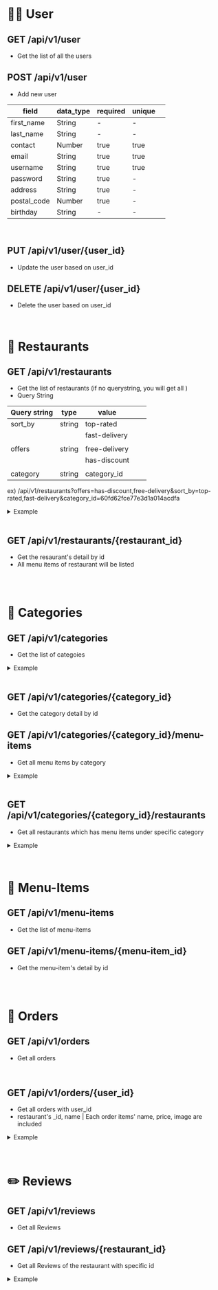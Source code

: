 # 👦🏻 User

## <strong>GET</strong> /api/v1/user

- Get the list of all the users

## <strong>POST</strong> /api/v1/user

- Add new user

| field       | data_type | required | unique |     |
| ----------- | --------- | -------- | ------ | --- |
| first_name  | String    | -        | -      |
| last_name   | String    | -        | -      |     |
| contact     | Number    | true     | true   |
| email       | String    | true     | true   |
| username    | String    | true     | true   |     |
| password    | String    | true     | -      |
| address     | String    | true     | -      |     |
| postal_code | Number    | true     | -      |     |
| birthday    | String    | -        | -      |     |

<br>

## <strong>PUT</strong> /api/v1/user/{user_id}

- Update the user based on user_id

## <strong>DELETE</strong> /api/v1/user/{user_id}

- Delete the user based on user_id

  <br>

# 🍿 Restaurants

## <strong>GET</strong> /api/v1/restaurants

- Get the list of restaurants (if no querystring, you will get all )
- Query String

| Query string | type   | value         |     |     |
| ------------ | ------ | ------------- | --- | --- |
| sort_by      | string | top-rated     |     |     |
|              |        | fast-delivery |     |     |
|              |        |               |     |     |
| offers       | string | free-delivery |     |     |
|              |        | has-discount  |     |     |
|              |        |               |     |     |
| category     | string | category_id   |     |     |

ex) /api/v1/restaurants?offers=has-discount,free-delivery&sort_by=top-rated,fast-delivery&category_id=60fd62fce77e3d1a014acdfa

<details>
<summary>Example</summary>

```json
{
  "status": "success",
  "data": {
    "restaurants": [
      {
        "_id": "60fe45dc3894b41c1818b052",
        "kor_name": "눈사람",
        "name": "Nunsaram Korean Dessert Cafe",
        "location": {
          "coordinates": [1.3360772207655727, 103.74262653835285],
          "type": "Point",
          "address": "#04-37, 3 Gateway Dr, K4 Westgate, Singapore ",
          "postal_code": "608532"
        },
        "ratingAverage": 4.6,
        "ratingQuantity": 25,
        "preparation_time": 20,
        "image_cover": "https://images.unsplash.com/photo-1486427944299-d1955d23e34d?ixid=MnwxMjA3fDB8MHxwaG90by1wYWdlfHx8fGVufDB8fHx8&ixlib=rb-1.2.1&auto=format&fit=crop&w=2550&q=80",
        "slug": "nunsaram-korean-dessert-cafe"
      },
      {
        "_id": "60fe45a93894b41c1818b050",
        "kor_name": "아이스 랩",
        "name": "Ice Lab",
        "location": {
          "coordinates": [1.302175584803254, 103.85554589973295],
          "type": "Point",
          "address": "164 Rochor Rd, Bugis Village, Singapore ",
          "postal_code": "188439"
        },
        "ratingAverage": 4.2,
        "ratingQuantity": 46,
        "preparation_time": 20,
        "image_cover": "https://images.unsplash.com/photo-1595275320712-24b6f2b0a984?ixid=MnwxMjA3fDB8MHxwaG90by1wYWdlfHx8fGVufDB8fHx8&ixlib=rb-1.2.1&auto=format&fit=crop&w=2550&q=80",
        "slug": "ice-lab"
      }
    ]
  },
  "total_results": 2
}
```

</details>

<br>

## <strong>GET</strong> /api/v1/restaurants/{restaurant_id}

- Get the resaurant's detail by id
- All menu items of restaurant will be listed

<br>
<br>

# 🍉 Categories

## <strong> GET </strong> /api/v1/categories

- Get the list of categoies

<details>
<summary>Example</summary>

```json
{
    "status": "success",
    "data": {
        "categories": [
            {
                "_id": "60fd61685379eb199c9f178b",
                "category_name": "Korean-Chinese",
                "slug": "korean-chinese",
                "__v": 0
            },
            {
                "_id": "60fd62cbe77e3d1a014acdec",
                "category_name": "Seafood",
                "slug": "seafood",
                "__v": 0
            },...
          ]
    }
}
```

</details>
<br>

## <strong>GET</strong> /api/v1/categories/{category_id}

- Get the category detail by id
  <br>

## <strong>GET</strong> /api/v1/categories/{category_id}/menu-items

- Get all menu items by category

<details>
<summary>Example</summary>

```json
{
  "status": "success",
  "category": {
    "_id": "60fd61685379eb199c9f178b",
    "category_name": "Korean-Chinese"
  },
  "menuItems": [
    {
      "_id": "60fe727aa63b9a2bfc8baa4e",
      "kor_name": "Jjamppong",
      "name": "Seafood noodle",
      "restaurant_id": "60fe44403731471b031b10c8",
      "price": 15,
      "item_img": "https://recipe1.ezmember.co.kr/cache/recipe/2017/10/22/aaeb2a235b89ac305ba919e33da2e6331.jpg",
      "description": "Chinese style with vegetables & seafood noodles"
    }
  ]
}
```

</details>
<br>

## <strong>GET</strong> /api/v1/categories/{category_id}/restaurants

- Get all restaurants which has menu items under specific category

<details>
<summary>Example</summary>

```json
{
  "status": "success",
  "category": {
    "_id": "60fd61685379eb199c9f178b",
    "category_name": "Korean-Chinese"
  },
  "restaurants": [
    {
      "_id": "60fe476f3894b41c1818b061",
      "numMenuItems": 3,
      "restaurant": [
        {
          "_id": "60fe476f3894b41c1818b061",
          "name": "Sunny Korean",
          "image_cover": "https://images.unsplash.com/photo-1498654896293-37aacf113fd9?ixid=MnwxMjA3fDB8MHxwaG90by1wYWdlfHx8fGVufDB8fHx8&ixlib=rb-1.2.1&auto=format&fit=crop&w=2550&q=80",
          "preparation_time": 30,
          "ratingAverage": 4.1,
          "ratingQuantity": 28
        }
      ]
    },
    {
      "_id": "60fe44b63731471b031b10ca",
      "numMenuItems": 8,
      "restaurant": [
        {
          "_id": "60fe44b63731471b031b10ca",
          "name": "O.BBa Jjajang",
          "image_cover": "https://images.unsplash.com/photo-1583032015879-e5022cb87c3b?ixid=MnwxMjA3fDB8MHxwaG90by1wYWdlfHx8fGVufDB8fHx8&ixlib=rb-1.2.1&auto=format&fit=crop&w=2550&q=80",
          "preparation_time": 30,
          "ratingAverage": 4.8,
          "ratingQuantity": 163
        }
      ]
    },
    {
      "_id": "60fe44403731471b031b10c8",
      "numMenuItems": 11,
      "restaurant": [
        {
          "_id": "60fe44403731471b031b10c8",
          "name": "Itaewon Jjajang",
          "image_cover": "https://images.unsplash.com/photo-1590437084089-9f5ae1500176?ixid=MnwxMjA3fDB8MHxwaG90by1wYWdlfHx8fGVufDB8fHx8&ixlib=rb-1.2.1&auto=format&fit=crop&w=2550&q=80",
          "preparation_time": 25,
          "ratingAverage": 4.5,
          "ratingQuantity": 100
        }
      ]
    }
  ],
  "total_results": 3
}
```

</details>

<br>
<br>

# 🍺 Menu-Items

## <strong>GET</strong> /api/v1/menu-items

- Get the list of menu-items

## <strong>GET</strong> /api/v1/menu-items/{menu-item_id}

- Get the menu-item's detail by id

<br>
<br>

# 📖 Orders

## <strong> GET </strong> /api/v1/orders

- Get all orders

<br>

## <strong> GET </strong> /api/v1/orders/{user_id}

- Get all orders with user_id
- restaurant's \_id, name | Each order items' name, price, image are included

<details>
<summary>Example</summary>

```json
{
  "status": "success",
  "data": {
    "orders": [
      {
        "orderedAt": "2021-07-28T10:36:40.826Z",
        "_id": "6101333d8383393cab7a711f",
        "user": "60fe3277d6932e1093b56255",
        "restaurant": {
          "_id": "60fe44b63731471b031b10ca",
          "name": "O.BBa Jjajang"
        },
        "orders": [
          {
            "_id": "6101333d8383393cab7a7120",
            "item": {
              "_id": "60fe727aa63b9a2bfc8baa65",
              "name": "Chilli Buckwheat Noodle Soup",
              "price": 18,
              "item_img": "http://image.kyobobook.co.kr/newimages/giftshop_new/goods/400/1170/S1555404786098.jpg"
            },
            "quantity": 3
          },
          {
            "_id": "6101333d8383393cab7a7121",
            "item": {
              "_id": "60fe727aa63b9a2bfc8baa66",
              "name": "Spicy Chilled Buckwheat Noodles",
              "price": 18,
              "item_img": "https://www.yorivery.com/data/goods/20/07/30//1000000905/1000000905_detail_388.jpg"
            },
            "quantity": 2
          }
        ]
      }
    ]
  }
}
```

</details>

<br>
<br>

# ✏️ Reviews

## <strong> GET </strong> /api/v1/reviews

- Get all Reviews

## <strong> GET </strong> /api/v1/reviews/{restaurant_id}

- Get all Reviews of the restaurant with specific id

<details>
<summary>Example</summary>

```json
{
  "status": "success",
  "data": {
    "reviews": [
      {
        "createdAt": "2021-07-28T14:17:15.616Z",
        "_id": "6101672626d5414cd74ed2c5",
        "user": {
          "_id": "60fe3277d6932e1093b56255",
          "username": "sean994"
        },
        "restaurant": "60fe44b63731471b031b10ca",
        "rating": 4,
        "review": "굿굿"
      }
    ]
  }
}
```

</details>

<br>
